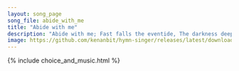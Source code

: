 ```yaml
---
layout: song_page
song_file: abide_with_me
title: "Abide with me"
description: "Abide with me; Fast falls the eventide, The darkness deepens; Lord, with me abide! When other helpers fail, and comforts flee, Help of the helpless, o... english theist 4part evening death"
image: https://github.com/kenanbit/hymn-singer/releases/latest/download/abide_with_me-trad.png
---
```


{% include choice_and_music.html %}